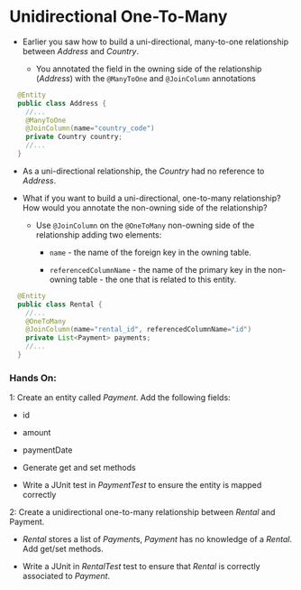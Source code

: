 # Unidirectional One-To-Many

* Earlier you saw how to build a uni-directional, many-to-one relationship between *Address* and *Country*.

  * You annotated the field in the owning side of the relationship (*Address*) with the `@ManyToOne` and `@JoinColumn` annotations

```java
  @Entity
  public class Address {
    //...
    @ManyToOne
    @JoinColumn(name="country_code")
    private Country country;
    //...
  }
```
  * As a uni-directional relationship, the *Country* had no reference to *Address*.

  * What if you want to build a uni-directional, one-to-many relationship? How would you annotate the non-owning side of the relationship?

    * Use `@JoinColumn` on the `@OneToMany` non-owning side of the relationship adding two elements:

      * `name` - the name of the foreign key in the owning table.

      * `referencedColumnName` - the name of the primary key in the non-owning table - the one that is related to this entity.

```java
  @Entity
  public class Rental {
    //...
    @OneToMany
    @JoinColumn(name="rental_id", referencedColumnName="id")
    private List<Payment> payments;
    //...
  }
```

### Hands On:
1: Create an entity called *Payment*. Add the following fields:

  * id

  * amount

  * paymentDate

* Generate get and set methods

* Write a JUnit test in *PaymentTest* to ensure the entity is mapped correctly

2: Create a unidirectional one-to-many relationship between *Rental* and Payment.

* *Rental* stores a list of *Payment*s, *Payment* has no knowledge of a *Rental*. Add get/set methods.

* Write a JUnit in *RentalTest* test to ensure that *Rental* is correctly associated to *Payment*.
